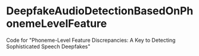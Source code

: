 # DeepfakeAudioDetectionBasedOnPhonemeLevelFeature
Code for "Phoneme-Level Feature Discrepancies: A Key to Detecting Sophisticated Speech Deepfakes"
